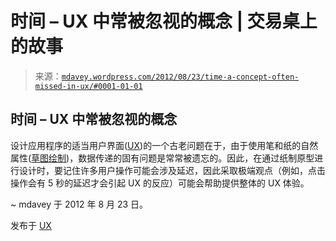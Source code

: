 <!--yml

分类：未分类

日期：2024-05-18 06:35:57

-->

# 时间 – UX 中常被忽视的概念 | 交易桌上的故事

> 来源：[`mdavey.wordpress.com/2012/08/23/time-a-concept-often-missed-in-ux/#0001-01-01`](https://mdavey.wordpress.com/2012/08/23/time-a-concept-often-missed-in-ux/#0001-01-01)

## 时间 – UX 中常被忽视的概念

设计应用程序的适当用户界面([UX](http://en.wikipedia.org/wiki/User_experience_design))的一个古老问题在于，由于使用笔和纸的自然属性([草图绘制](http://uxdesign.smashingmagazine.com/2011/12/13/messy-art-ux-sketching/))，数据传递的固有问题是常常被遗忘的。因此，在通过纸制原型进行设计时，要记住许多用户操作可能会涉及延迟，因此采取极端观点（例如，点击操作会有 5 秒的延迟才会引起 UX 的反应）可能会帮助提供整体的 UX 体验。

~ mdavey 于 2012 年 8 月 23 日。

发布于 [UX](https://mdavey.wordpress.com/category/ux/)
